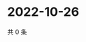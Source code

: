 # 2022-10-26

共 0 条

<!-- BEGIN WEIBO -->
<!-- 最后更新时间 Wed Oct 26 2022 04:23:15 GMT+0800 (China Standard Time) -->

<!-- END WEIBO -->
